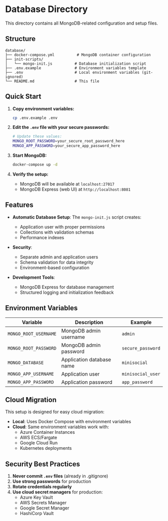 # Database Directory

This directory contains all MongoDB-related configuration and setup files.

## Structure

```
database/
├── docker-compose.yml          # MongoDB container configuration
├── init-scripts/
│   └── mongo-init.js          # Database initialization script
├── .env.example               # Environment variables template
├── .env                       # Local environment variables (git-ignored)
└── README.md                  # This file
```

## Quick Start

1. **Copy environment variables:**
   ```bash
   cp .env.example .env
   ```

2. **Edit the `.env` file with your secure passwords:**
   ```bash
   # Update these values:
   MONGO_ROOT_PASSWORD=your_secure_root_password_here
   MONGO_APP_PASSWORD=your_secure_app_password_here
   ```

3. **Start MongoDB:**
   ```bash
   docker-compose up -d
   ```

4. **Verify the setup:**
   - MongoDB will be available at `localhost:27017`
   - MongoDB Express (web UI) at `http://localhost:8081`

## Features

- **Automatic Database Setup**: The `mongo-init.js` script creates:
  - Application user with proper permissions
  - Collections with validation schemas
  - Performance indexes

- **Security**: 
  - Separate admin and application users
  - Schema validation for data integrity
  - Environment-based configuration

- **Development Tools**:
  - MongoDB Express for database management
  - Structured logging and initialization feedback

## Environment Variables

| Variable | Description | Example |
|----------|-------------|---------|
| `MONGO_ROOT_USERNAME` | MongoDB admin username | `admin` |
| `MONGO_ROOT_PASSWORD` | MongoDB admin password | `secure_password` |
| `MONGO_DATABASE` | Application database name | `minisocial` |
| `MONGO_APP_USERNAME` | Application user | `minisocial_user` |
| `MONGO_APP_PASSWORD` | Application password | `app_password` |

## Cloud Migration

This setup is designed for easy cloud migration:

- **Local**: Uses Docker Compose with environment variables
- **Cloud**: Same environment variables work with:
  - Azure Container Instances
  - AWS ECS/Fargate
  - Google Cloud Run
  - Kubernetes deployments

## Security Best Practices

1. **Never commit `.env` files** (already in .gitignore)
2. **Use strong passwords** for production
3. **Rotate credentials regularly**
4. **Use cloud secret managers** for production:
   - Azure Key Vault
   - AWS Secrets Manager
   - Google Secret Manager
   - HashiCorp Vault
